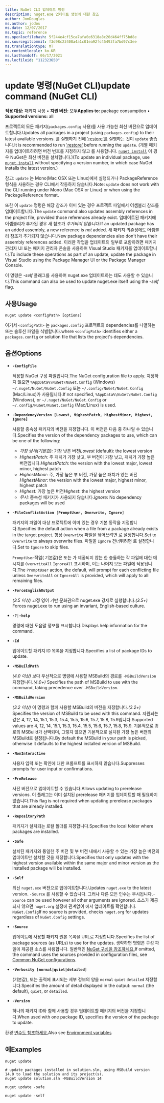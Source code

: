 ```yaml
---
title: NuGet CLI 업데이트 명령
description: nuget.exe 업데이트 명령에 대한 참조
author: JonDouglas
ms.author: jodou
ms.date: 12/07/2017
ms.topic: reference
ms.openlocfilehash: 5f244e4cf15ca7afa0e6318a8c20d464ff75bd8e
ms.sourcegitcommit: f3d98c23408a4a1c01ea92fc45493fa7bd97c3ee
ms.translationtype: MT
ms.contentlocale: ko-KR
ms.lasthandoff: 06/17/2021
ms.locfileid: "112323650"
---
```

# <a name="update-command-nuget-cli"></a><span data-ttu-id="8bb39-103">update 명령(NuGet CLI)</span><span class="sxs-lookup"><span data-stu-id="8bb39-103">update command (NuGet CLI)</span></span>

<span data-ttu-id="8bb39-104">**적용 대상:** 패키지 사용 &bullet; **지원 버전:** 모두</span><span class="sxs-lookup"><span data-stu-id="8bb39-104">**Applies to:** package consumption &bullet; **Supported versions:** all</span></span>

<span data-ttu-id="8bb39-105">프로젝트의 모든 패키지(`packages.config` 사용)를 사용 가능한 최신 버전으로 업데이트합니다.</span><span class="sxs-lookup"><span data-stu-id="8bb39-105">Updates all packages in a project (using `packages.config`) to their latest available versions.</span></span> <span data-ttu-id="8bb39-106">를 실행하기 전에 ['restore'를](cli-ref-restore.md) 실행하는 것이 `update` 좋습니다.</span><span class="sxs-lookup"><span data-stu-id="8bb39-106">It is recommended to run ['restore'](cli-ref-restore.md) before running the `update`.</span></span> <span data-ttu-id="8bb39-107">(개별 패키지를 업데이트하려면 버전 번호를 지정하지 않고 를 사용합니다. [`nuget install`](cli-ref-install.md) 이 경우 NuGet은 최신 버전을 설치합니다.)</span><span class="sxs-lookup"><span data-stu-id="8bb39-107">(To update an individual package, use [`nuget install`](cli-ref-install.md) without specifying a version number, in which case NuGet installs the latest version.)</span></span>

<span data-ttu-id="8bb39-108">참고: `update` 는 Mono(Mac OSX 또는 Linux)에서 실행되거나 PackageReference 형식을 사용하는 경우 CLI에서 작동하지 않습니다.</span><span class="sxs-lookup"><span data-stu-id="8bb39-108">Note: `update` does not work with the CLI running under Mono (Mac OSX or Linux) or when using the PackageReference format.</span></span>

<span data-ttu-id="8bb39-109">또한 이 `update` 명령은 해당 참조가 이미 있는 경우 프로젝트 파일에서 어셈블리 참조를 업데이트합니다.</span><span class="sxs-lookup"><span data-stu-id="8bb39-109">The `update` command also updates assembly references in the project file, provided those references already exist.</span></span> <span data-ttu-id="8bb39-110">업데이트된 패키지에 어셈블리가 추가된 경우 새 참조가 *추가되지 않습니다.*</span><span class="sxs-lookup"><span data-stu-id="8bb39-110">If an updated package has an added assembly, a new reference is *not* added.</span></span> <span data-ttu-id="8bb39-111">새 패키지 의존성에도 어셈블리 참조가 추가되지 않습니다.</span><span class="sxs-lookup"><span data-stu-id="8bb39-111">New package dependencies also don't have their assembly references added.</span></span> <span data-ttu-id="8bb39-112">이러한 작업을 업데이트의 일부로 포함하려면 패키지 관리자 UI 또는 패키지 관리자 콘솔을 사용하여 Visual Studio 패키지를 업데이트합니다.</span><span class="sxs-lookup"><span data-stu-id="8bb39-112">To include these operations as part of an update, update the package in Visual Studio using the Package Manager UI or the Package Manager Console.</span></span>

<span data-ttu-id="8bb39-113">이 명령은 *-self* 플래그를 사용하여 nuget.exe 업데이트하는 데도 사용할 수 있습니다.</span><span class="sxs-lookup"><span data-stu-id="8bb39-113">This command can also be used to update nuget.exe itself using the *-self* flag.</span></span>

## <a name="usage"></a><span data-ttu-id="8bb39-114">사용</span><span class="sxs-lookup"><span data-stu-id="8bb39-114">Usage</span></span>

```cli
nuget update <configPath> [options]
```

<span data-ttu-id="8bb39-115">여기서 `<configPath>` 는 `packages.config` 프로젝트의 dependencies를 나열하는 또는 솔루션 파일을 식별합니다.</span><span class="sxs-lookup"><span data-stu-id="8bb39-115">where `<configPath>` identifies either a `packages.config` or solution file that lists the project's dependencies.</span></span>

## <a name="options"></a><span data-ttu-id="8bb39-116">옵션</span><span class="sxs-lookup"><span data-stu-id="8bb39-116">Options</span></span>

- **`-ConfigFile`**

  <span data-ttu-id="8bb39-117">적용할 NuGet 구성 파일입니다.</span><span class="sxs-lookup"><span data-stu-id="8bb39-117">The NuGet configuration file to apply.</span></span> <span data-ttu-id="8bb39-118">지정하지 않으면 `%AppData%\NuGet\NuGet.Config` (Windows) `~/.nuget/NuGet/NuGet.Config` 또는 `~/.config/NuGet/NuGet.Config` (Mac/Linux)가 사용됩니다.</span><span class="sxs-lookup"><span data-stu-id="8bb39-118">If not specified, `%AppData%\NuGet\NuGet.Config` (Windows), or `~/.nuget/NuGet/NuGet.Config` or `~/.config/NuGet/NuGet.Config` (Mac/Linux) is used.</span></span>
  
- **`-DependencyVersion [Lowest, HighestPatch, HighestMinor, Highest, Ignore]`**

  <span data-ttu-id="8bb39-119">사용할 종속성 패키지의 버전을 지정합니다. 이 버전은 다음 중 하나일 수 있습니다.</span><span class="sxs-lookup"><span data-stu-id="8bb39-119">Specifies the version of the dependency packages to use, which can be one of the following:</span></span><br/><ul><li><span data-ttu-id="8bb39-120">*가장 낮게(기본값):* 가장 낮은 버전</span><span class="sxs-lookup"><span data-stu-id="8bb39-120">*Lowest* (default): the lowest version</span></span></li><li><span data-ttu-id="8bb39-121">*HighestPatch:* 주 패치가 가장 낮고, 부 버전이 가장 낮고, 패치가 가장 높은 버전입니다.</span><span class="sxs-lookup"><span data-stu-id="8bb39-121">*HighestPatch*: the version with the lowest major, lowest minor, highest patch</span></span></li><li><span data-ttu-id="8bb39-122">*HighestMinor*: 주, 가장 높은 부 버전, 가장 높은 패치가 있는 버전</span><span class="sxs-lookup"><span data-stu-id="8bb39-122">*HighestMinor*: the version with the lowest major, highest minor, highest patch</span></span></li><li><span data-ttu-id="8bb39-123">*Highest:* 가장 높은 버전</span><span class="sxs-lookup"><span data-stu-id="8bb39-123">*Highest*: the highest version</span></span></li><li><span data-ttu-id="8bb39-124">*무시:* 종속성 패키지가 사용되지 않습니다.</span><span class="sxs-lookup"><span data-stu-id="8bb39-124">*Ignore*: No dependency packages will be used</span></span></li></ul>

- **`-FileConflictAction [PromptUser, Overwrite, Ignore]`**

  <span data-ttu-id="8bb39-125">패키지의 파일이 대상 프로젝트에 이미 있는 경우 기본 동작을 지정합니다.</span><span class="sxs-lookup"><span data-stu-id="8bb39-125">Specifies the default action when a file from a package already exists in the target project.</span></span> <span data-ttu-id="8bb39-126">항상 `Overwrite` 파일을 덮어쓰려면 로 설정합니다.</span><span class="sxs-lookup"><span data-stu-id="8bb39-126">Set to `Overwrite` to always overwrite files.</span></span> <span data-ttu-id="8bb39-127">파일을 `Ignore` 건너뛰려면 로 설정합니다.</span><span class="sxs-lookup"><span data-stu-id="8bb39-127">Set to `Ignore` to skip files.</span></span>

  <span data-ttu-id="8bb39-128">`PromptUser`작업( 기본값)은 또는 가 제공되지 않는 한 충돌하는 각 파일에 대한 메시지를 `OverwriteAll` `IgnoreAll` 표시하며, 이는 나머지 모든 파일에 적용됩니다.</span><span class="sxs-lookup"><span data-stu-id="8bb39-128">The `PromptUser` action, the default, will prompt for each conflicting file unless `OverwriteAll` or `IgnoreAll` is provided, which will apply to all remaining files.</span></span>

- **`-ForceEnglishOutput`**

  <span data-ttu-id="8bb39-129">*(3.5 이상)* 고정 영어 기반 문화권으로 nuget.exe 강제로 실행합니다.</span><span class="sxs-lookup"><span data-stu-id="8bb39-129">*(3.5+)* Forces nuget.exe to run using an invariant, English-based culture.</span></span>

- **`-?|-help`**

  <span data-ttu-id="8bb39-130">명령에 대한 도움말 정보를 표시합니다.</span><span class="sxs-lookup"><span data-stu-id="8bb39-130">Displays help information for the command.</span></span>

- **`-Id`**

  <span data-ttu-id="8bb39-131">업데이트할 패키지 ID 목록을 지정합니다.</span><span class="sxs-lookup"><span data-stu-id="8bb39-131">Specifies a list of package IDs to update.</span></span>

- **`-MSBuildPath`**

  <span data-ttu-id="8bb39-132">*(4.0 이상)* 보다 우선적으로 명령에 사용할 MSBuild의 경로를 `-MSBuildVersion` 지정합니다.</span><span class="sxs-lookup"><span data-stu-id="8bb39-132">*(4.0+)* Specifies the path of MSBuild to use with the command, taking precedence over `-MSBuildVersion`.</span></span>

- **`-MSBuildVersion`**

  <span data-ttu-id="8bb39-133">*(3.2 이상)* 이 명령과 함께 사용할 MSBuild의 버전을 지정합니다.</span><span class="sxs-lookup"><span data-stu-id="8bb39-133">*(3.2+)* Specifies the version of MSBuild to be used with this command.</span></span> <span data-ttu-id="8bb39-134">지원되는 값은 4, 12, 14, 15.1, 15.3, 15.4, 15.5, 15.6, 15.7, 15.8, 15.9입니다.</span><span class="sxs-lookup"><span data-stu-id="8bb39-134">Supported values are 4, 12, 14, 15.1, 15.3, 15.4, 15.5, 15.6, 15.7, 15.8, 15.9.</span></span> <span data-ttu-id="8bb39-135">기본적으로 경로의 MSBuild가 선택되며, 그렇지 않으면 기본적으로 설치된 가장 높은 버전의 MSBuild로 설정됩니다.</span><span class="sxs-lookup"><span data-stu-id="8bb39-135">By default the MSBuild in your path is picked, otherwise it defaults to the highest installed version of MSBuild.</span></span>

- **`-NonInteractive`**

  <span data-ttu-id="8bb39-136">사용자 입력 또는 확인에 대한 프롬프트를 표시하지 않습니다.</span><span class="sxs-lookup"><span data-stu-id="8bb39-136">Suppresses prompts for user input or confirmations.</span></span>

- **`-PreRelease`**

  <span data-ttu-id="8bb39-137">사전 버전으로 업데이트할 수 있습니다.</span><span class="sxs-lookup"><span data-stu-id="8bb39-137">Allows updating to prerelease versions.</span></span> <span data-ttu-id="8bb39-138">이 플래그는 이미 설치된 prerelease 패키지를 업데이트할 때 필요하지 않습니다.</span><span class="sxs-lookup"><span data-stu-id="8bb39-138">This flag is not required when updating prerelease packages that are already installed.</span></span>

- **`-RepositoryPath`**

  <span data-ttu-id="8bb39-139">패키지가 설치되는 로컬 폴더를 지정합니다.</span><span class="sxs-lookup"><span data-stu-id="8bb39-139">Specifies the local folder where packages are installed.</span></span>

- **`-Safe`**

  <span data-ttu-id="8bb39-140">설치된 패키지와 동일한 주 버전 및 부 버전 내에서 사용할 수 있는 가장 높은 버전의 업데이트만 설치할 것을 지정합니다.</span><span class="sxs-lookup"><span data-stu-id="8bb39-140">Specifies that only updates with the highest version available within the same major and minor version as the installed package will be installed.</span></span>

- **`-Self`**

  <span data-ttu-id="8bb39-141">최신 `nuget.exe` 버전으로 업데이트합니다.</span><span class="sxs-lookup"><span data-stu-id="8bb39-141">Updates `nuget.exe` to the latest version.</span></span> <span data-ttu-id="8bb39-142">`-Source` 를 사용할 수 있습니다. 그러나 다른 모든 인수는 무시됩니다.</span><span class="sxs-lookup"><span data-stu-id="8bb39-142">`-Source` can be used however all other arguments are ignored.</span></span> <span data-ttu-id="8bb39-143">소스가 제공되지 않으면 `nuget.org` 설정에 관계없이 에서 업데이트를 확인합니다. `NuGet.Config`</span><span class="sxs-lookup"><span data-stu-id="8bb39-143">If no source is provided, checks `nuget.org` for updates regardless of `NuGet.Config` settings.</span></span>

- **`-Source`**

  <span data-ttu-id="8bb39-144">업데이트에 사용할 패키지 원본 목록을 URL로 지정합니다.</span><span class="sxs-lookup"><span data-stu-id="8bb39-144">Specifies the list of package sources (as URLs) to use for the updates.</span></span> <span data-ttu-id="8bb39-145">생략하면 명령은 구성 파일에 제공된 소스를 사용합니다. 일반적인 [NuGet 구성을 참조하세요.](../../consume-packages/configuring-nuget-behavior.md)</span><span class="sxs-lookup"><span data-stu-id="8bb39-145">If omitted, the command uses the sources provided in configuration files, see [Common NuGet configurations](../../consume-packages/configuring-nuget-behavior.md).</span></span>

- **`-Verbosity [normal|quiet|detailed]`**

  <span data-ttu-id="8bb39-146">(기본값), 또는 출력에 표시되는 세부 정보의 양을 `normal` `quiet` `detailed` 지정합니다.</span><span class="sxs-lookup"><span data-stu-id="8bb39-146">Specifies the amount of detail displayed in the output: `normal` (the default), `quiet`, or `detailed`.</span></span>

- **`-Version`**

  <span data-ttu-id="8bb39-147">하나의 패키지 ID와 함께 사용할 경우 업데이트할 패키지의 버전을 지정합니다.</span><span class="sxs-lookup"><span data-stu-id="8bb39-147">When used with one package ID, specifies the version of the package to update.</span></span>

<span data-ttu-id="8bb39-148">환경 [변수도 참조하세요.](cli-ref-environment-variables.md)</span><span class="sxs-lookup"><span data-stu-id="8bb39-148">Also see [Environment variables](cli-ref-environment-variables.md)</span></span>

## <a name="examples"></a><span data-ttu-id="8bb39-149">예</span><span class="sxs-lookup"><span data-stu-id="8bb39-149">Examples</span></span>

```cli
nuget update

# update packages installed in solution.sln, using MSBuild version 14.0 to load the solution and its project(s).
nuget update solution.sln -MSBuildVersion 14

nuget update -safe

nuget update -self
```
